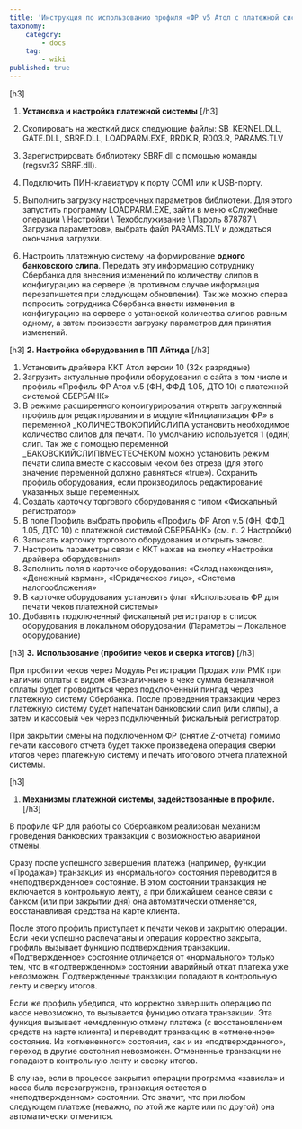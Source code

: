 ```yaml
---
title: 'Инструкция по использованию профиля «ФР v5 Атол с платежной системой Сбербанка»'
taxonomy:
    category:
        - docs
    tag:
        - wiki
published: true
---
```


[h3]
1.  **Установка и настройка платежной системы**
[/h3]

1.  Скопировать на жесткий диск следующие файлы: SB_KERNEL.DLL, GATE.DLL, SBRF.DLL, LOADPARM.EXE, RRDK.R, R003.R, PARAMS.TLV
2.  Зарегистрировать библиотеку SBRF.dll с помощью команды (regsvr32 SBRF.dll).
3.  Подключить ПИН-клавиатуру к порту СОМ1 или к USB-порту.
4.  Выполнить загрузку настроечных параметров библиотеки. Для этого запустить программу LOADPARM.EXE, зайти в меню «Служебные операции \ Настройки \ Техобслуживание \ Пароль 878787 \ Загрузка параметров», выбрать файл PARAMS.TLV и дождаться окончания загрузки.
5.  Настроить платежную систему на формирование **одного банковского слипа**. Передать эту информацию сотруднику Сбербанка для внесения изменений по количеству слипов в конфигурацию на сервере (в противном случае информация перезапишется при следующем обновлении). Так же можно сперва попросить сотрудника Сбербанка внести изменения в конфигурацию на сервере с установкой количества слипов равным одному, а затем произвести загрузку параметров для принятия изменений.

[h3]
**2. Настройка оборудования в ПП Айтида**
[/h3]

1.  Установить драйвера ККТ Атол версии 10 (32х разрядные)
2.  Загрузить актуальные профили оборудования с сайта в том числе и профиль «Профиль ФР Атол v.5 (ФН, ФФД 1.05, ДТО 10) с платежной системой СБЕРБАНК»
3.  В режиме расширенного конфигурирования открыть загруженный профиль для редактирования и в модуле «Инициализация ФР» в переменной _КОЛИЧЕСТВОКОПИЙСЛИПА установить необходимое количество слипов для печати. По умолчанию используется 1 (один) слип. Так же с помощью переменной _БАКОВСКИЙСЛИПВМЕСТЕСЧЕКОМ можно установить режим печати слипа вместе с кассовым чеком без отреза (для этого значение переменной должно равняться «true»). Сохранить профиль оборудования, если производилось редактирование указанных выше переменных.
4.  Создать карточку торгового оборудования с типом «Фискальный регистратор»
5.  В поле Профиль выбрать профиль «Профиль ФР Атол v.5 (ФН, ФФД 1.05, ДТО 10) с платежной системой СБЕРБАНК» (см. п. 2 Настройки)
6.  Записать карточку торгового оборудования и открыть заново.
7.  Настроить параметры связи с ККТ нажав на кнопку «Настройки драйвера оборудования»
8.  Заполнить поля в карточке оборудования: «Склад нахождения», «Денежный карман», «Юридическое лицо», «Система налогообложения»
9.  В карточке оборудования установить флаг «Использовать ФР для печати чеков платежной системы»
10.  Добавить подключенный фискальный регистратор в список оборудования в локальном оборудовании (Параметры – Локальное оборудование)

[h3]
**3.** **Использование (пробитие чеков и сверка итогов)**
[/h3]

При пробитии чеков через Модуль Регистрации Продаж или РМК при наличии оплаты с видом «Безналичные» в чеке сумма безналичной оплаты будет проводиться через подключенный пинпад через платежную систему Сбербанка. После проведения транзакции через платежную систему будет напечатан банковский слип (или слипы), а затем и кассовый чек через подключенный фискальный регистратор.

При закрытии смены на подключенном ФР (снятие Z-отчета) помимо печати кассового отчета будет также произведена операция сверки итогов через платежную систему и печать итогового отчета платежной системы.

[h3]
1.  **Механизмы платежной системы, задействованные в профиле.**
[/h3]

В профиле ФР для работы со Сбербанком реализован механизм проведения банковских транзакций с возможностью аварийной отмены.

Сразу после успешного завершения платежа (например, функции «Продажа») транзакция из «нормального» состояния переводится в «неподтвержденное» состояние. В этом состоянии транзакция не включается в контрольную ленту, а при ближайшем сеансе связи с банком (или при закрытии дня) она автоматически отменяется, восстанавливая средства на карте клиента.

После этого профиль приступает к печати чеков и закрытию операции. Если чеки успешно распечатаны и операция корректно закрыта, профиль вызывает функцию подтверждения транзакции. «Подтвержденное» состояние отличается от «нормального» только тем, что в «подтвержденном» состоянии аварийный откат платежа уже невозможен. Подтвержденные транзакции попадают в контрольную ленту и сверку итогов.

Если же профиль убедился, что корректно завершить операцию по кассе невозможно, то вызывается функцию отката транзакции. Эта функция вызывает немедленную отмену платежа (с восстановлением средств на карте клиента) и переводит транзакцию в «отмененное» состояние. Из «отмененного» состояния, как и из «подтвержденного», переход в другие состояния невозможен. Отмененные транзакции не попадают в контрольную ленту и сверку итогов.

В случае, если в процессе закрытия операции программа «зависла» и касса была перезагружена, транзакция остается в «неподтвержденном» состоянии. Это значит, что при любом следующем платеже (неважно, по этой же карте или по другой) она автоматически отменится.
